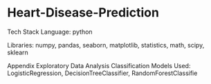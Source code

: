 # Heart-Disease-Prediction
Tech Stack
Language: python

Libraries: numpy, pandas, seaborn, matplotlib, statistics, math, scipy, sklearn

Appendix
Exploratory Data Analysis
Classification Models Used:
LogisticRegression,
DecisionTreeClassifier,
RandomForestClassifie
